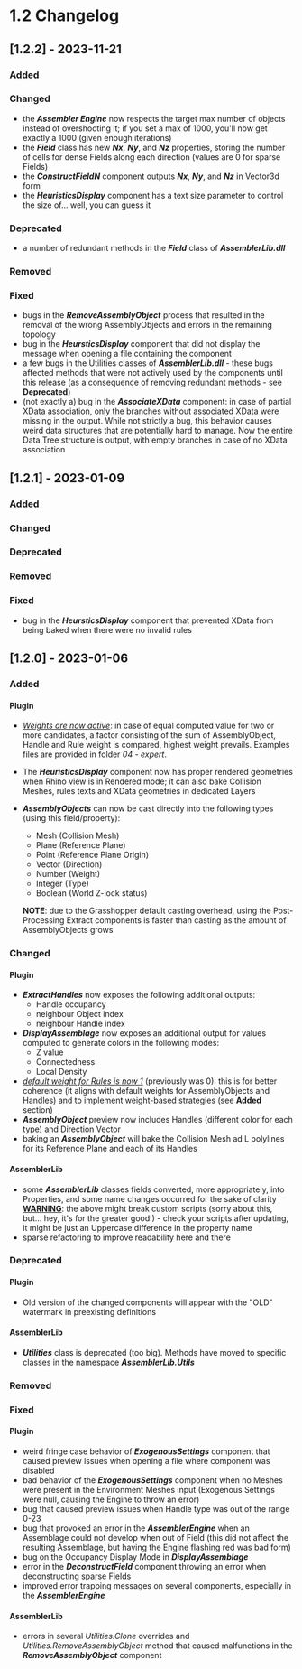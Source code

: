 # 1.2 Changelog

## [1.2.2] - 2023-11-21
### Added
### Changed
- the **_Assembler Engine_** now respects the target max number of objects instead of overshooting it; if you set a max of 1000, you'll now get exactly a 1000 (given enough iterations)
- the **_Field_** class has new **_Nx_**, **_Ny_**, and **_Nz_** properties, storing the number of cells for dense Fields along each direction (values are 0 for sparse Fields)
- the **_ConstructFieldN_** component outputs **_Nx_**, **_Ny_**, and **_Nz_** in Vector3d form
- the **_HeuristicsDisplay_** component has a text size parameter to control the size of... well, you can guess it
### Deprecated
- a number of redundant methods in the **_Field_** class of **_AssemblerLib.dll_**
### Removed
### Fixed
- bugs in the **_RemoveAssemblyObject_** process that resulted in the removal of the wrong AssemblyObjects and errors in the remaining topology
- bug in the **_HeursticsDisplay_** component that did not display the message when opening a file containing the component
- a few bugs in the Utilities classes of **_AssemblerLib.dll_** - these bugs affected methods that were not actively used by the components until this release (as a consequence of removing redundant methods - see **Deprecated**)
- (not exactly a) bug in the **_AssociateXData_** component: in case of partial XData association, only the branches without associated XData were missing in the output. While not strictly a bug, this behavior causes weird data structures that are potentially hard to manage. Now the entire Data Tree structure is output, with empty branches in case of no XData association

## [1.2.1] - 2023-01-09
### Added
### Changed
### Deprecated
### Removed
### Fixed
- bug in the **_HeursticsDisplay_** component that prevented XData from being baked when there were no invalid rules

## [1.2.0] - 2023-01-06
### Added
#### Plugin
- <u>_Weights are now active_</u>: in case of equal computed value for two or more candidates, a factor consisting of the sum of AssemblyObject, Handle and Rule weight is compared, highest weight prevails. Examples files are provided in folder _04 - expert_.
- The **_HeuristicsDisplay_** component now has proper rendered geometries when Rhino view is in Rendered mode; it can also bake Collision Meshes, rules texts and XData geometries in dedicated Layers
- **_AssemblyObjects_** can now be cast directly into the following types (using this field/property):
    - Mesh (Collision Mesh)
    - Plane (Reference Plane)
    - Point (Reference Plane Origin)
    - Vector (Direction)
    - Number (Weight)
    - Integer (Type)
    - Boolean (World Z-lock status)

    **NOTE**: due to the Grasshopper default casting overhead, using the Post-Processing Extract components is faster than casting as the amount of AssemblyObjects grows

### Changed
#### Plugin
- **_ExtractHandles_** now exposes the following additional outputs:
    - Handle occupancy
    - neighbour Object index
    - neighbour Handle index
- **_DisplayAssemblage_** now exposes an additional output for values computed to generate colors in the following modes:
    - Z value
    - Connectedness
    - Local Density
- <u>_default weight for Rules is now 1_</u> (previously was 0): this is for better coherence (it aligns with default weights for AssemblyObjects and Handles) and to implement weight-based strategies (see **Added** section)
- **_AssemblyObject_** preview now includes Handles (different color for each type) and Direction Vector
- baking an **_AssemblyObject_** will bake the Collision Mesh ad L polylines for its Reference Plane and each of its Handles
#### AssemblerLib
- some **_AssemblerLib_** classes fields converted, more appropriately, into Properties, and some name changes occurred for the sake of clarity
<u>**WARNING**</u>: the above might break custom scripts (sorry about this, but... hey, it's for the greater good!) - check your scripts after updating, it might be just an Uppercase difference in the property name
- sparse refactoring to improve readability here and there

### Deprecated
#### Plugin
- Old version of the changed components will appear with the "OLD" watermark in preexisting definitions
#### AssemblerLib
- _**Utilities**_ class is deprecated (too big). Methods have moved to specific classes in the namespace _**AssemblerLib.Utils**_

### Removed

### Fixed
#### Plugin
- weird fringe case behavior of **_ExogenousSettings_** component that caused preview issues when opening a file where component was disabled
- bad behavior of the **_ExogenousSettings_** component when no Meshes were present in the Environment Meshes input (Exogenous Settings were null, causing the Engine to throw an error)
- bug that caused preview issues when Handle type was out of the range 0-23
- bug that provoked an error in the **_AssemblerEngine_** when an Assemblage could not develop when out of Field (this did not affect the resulting Assemblage, but having the Engine flashing red was bad form)
- bug on the Occupancy Display Mode in **_DisplayAssemblage_**
- error in the **_DeconstructField_** component throwing an error when deconstructing sparse Fields
- improved error trapping messages on several components, especially in the **_AssemblerEngine_**
#### AssemblerLib
- errors in several *_Utilities.Clone_* overrides and *_Utilities.RemoveAssemblyObject_* method that caused malfunctions in the **_RemoveAssemblyObject_** component
